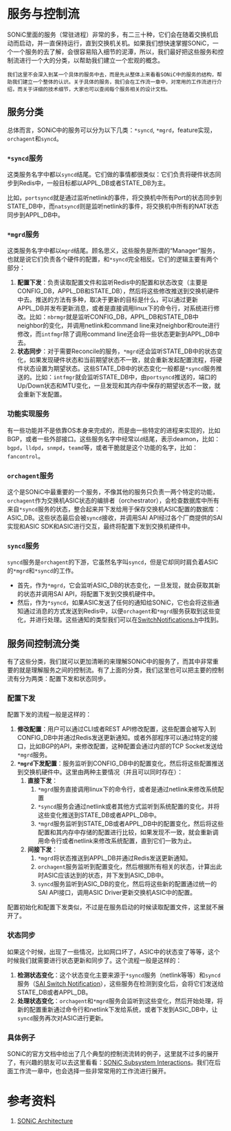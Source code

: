 # 服务与控制流

SONiC里面的服务（常驻进程）非常的多，有二三十种，它们会在随着交换机启动而启动，并一直保持运行，直到交换机关机。如果我们想快速掌握SONiC，一个一个服务的去了解，会很容易陷入细节的泥潭，所以，我们最好把这些服务和控制流进行一个大的分类，以帮助我们建立一个宏观的概念。

```admonish note
我们这里不会深入到某一个具体的服务中去，而是先从整体上来看看SONiC中的服务的结构，帮助我们建立一个整体的认识。关于具体的服务，我们会在工作流一章中，对常用的工作流进行介绍，而关于详细的技术细节，大家也可以查阅每个服务相关的设计文档。
```

## 服务分类

总体而言，SONiC中的服务可以分为以下几类：`*syncd`, `*mgrd`，feature实现，`orchagent`和`syncd`。

### `*syncd`服务

这类服务名字中都以`syncd`结尾。它们做的事情都很类似：它们负责将硬件状态同步到Redis中，一般目标都以APPL_DB或者STATE_DB为主。

比如，`portsyncd`就是通过监听netlink的事件，将交换机中所有Port的状态同步到STATE_DB中，而`natsyncd`则是监听netlink的事件，将交换机中所有的NAT状态同步到APPL_DB中。

### `*mgrd`服务

这类服务名字中都以`mgrd`结尾。顾名思义，这些服务是所谓的“Manager”服务，也就是说它们负责各个硬件的配置，和`*syncd`完全相反。它们的逻辑主要有两个部分：

1. **配置下发**：负责读取配置文件和监听Redis中的配置和状态改变（主要是CONFIG_DB，APPL_DB和STATE_DB），然后将这些修改推送到交换机硬件中去。推送的方法有多种，取决于更新的目标是什么，可以通过更新APPL_DB并发布更新消息，或者是直接调用linux下的命令行，对系统进行修改。比如：`nbrmgr`就是监听CONFIG_DB，APPL_DB和STATE_DB中neighbor的变化，并调用netlink和command line来对neighbor和route进行修改，而`intfmgr`除了调用command line还会将一些状态更新到APPL_DB中去。
2. **状态同步**：对于需要Reconcile的服务，`*mgrd`还会监听STATE_DB中的状态变化，如果发现硬件状态和当前期望状态不一致，就会重新发起配置流程，将硬件状态设置为期望状态。这些STATE_DB中的状态变化一般都是`*syncd`服务推送的。比如：`intfmgr`就会监听STATE_DB中，由`portsyncd`推送的，端口的Up/Down状态和MTU变化，一旦发现和其内存中保存的期望状态不一致，就会重新下发配置。

### 功能实现服务

有一些功能并不是依靠OS本身来完成的，而是由一些特定的进程来实现的，比如BGP，或者一些外部接口。这些服务名字中经常以`d`结尾，表示deamon，比如：`bgpd`，`lldpd`，`snmpd`，`teamd`等，或者干脆就是这个功能的名字，比如：`fancontrol`。

### `orchagent`服务

这个是SONiC中最重要的一个服务，不像其他的服务只负责一两个特定的功能，`orchagent`作为交换机ASIC状态的编排者（orchestrator），会检查数据库中所有来自`*syncd`服务的状态，整合起来并下发给用于保存交换机ASIC配置的数据库：ASIC_DB。这些状态最后会被`syncd`接收，并调用SAI API经过各个厂商提供的SAI实现和ASIC SDK和ASIC进行交互，最终将配置下发到交换机硬件中。

### `syncd`服务

`syncd`服务是`orchagent`的下游，它虽然名字叫`syncd`，但是它却同时肩负着ASIC的`*mgrd`和`*syncd`的工作。

- 首先，作为`*mgrd`，它会监听ASIC_DB的状态变化，一旦发现，就会获取其新的状态并调用SAI API，将配置下发到交换机硬件中。
- 然后，作为`*syncd`，如果ASIC发送了任何的通知给SONiC，它也会将这些通知通过消息的方式发送到Redis中，以便`orchagent`和`*mgrd`服务获取到这些变化，并进行处理。这些通知的类型我们可以在[SwitchNotifications.h][SAISwitchNotify]中找到。

## 服务间控制流分类

有了这些分类，我们就可以更加清晰的来理解SONiC中的服务了，而其中非常重要的就是理解服务之间的控制流。有了上面的分类，我们这里也可以把主要的控制流有分为两类：配置下发和状态同步。

### 配置下发

配置下发的流程一般是这样的：

1. **修改配置**：用户可以通过CLI或者REST API修改配置，这些配置会被写入到CONFIG_DB中并通过Redis发送更新通知。或者外部程序可以通过特定的接口，比如BGP的API，来修改配置，这种配置会通过内部的TCP Socket发送给`*mgrd`服务。
2. **`*mgrd`下发配置**：服务监听到CONFIG_DB中的配置变化，然后将这些配置推送到交换机硬件中。这里由两种主要情况（并且可以同时存在）：
   1. **直接下发**：
      1. `*mgrd`服务直接调用linux下的命令行，或者是通过netlink来修改系统配置
      2. `*syncd`服务会通过netlink或者其他方式监听到系统配置的变化，并将这些变化推送到STATE_DB或者APPL_DB中。
      3. `*mgrd`服务监听到STATE_DB或者APPL_DB中的配置变化，然后将这些配置和其内存中存储的配置进行比较，如果发现不一致，就会重新调用命令行或者netlink来修改系统配置，直到它们一致为止。
   2. **间接下发**：
      1. `*mgrd`将状态推送到APPL_DB并通过Redis发送更新通知。
      2. `orchagent`服务监听到配置变化，然后根据所有相关的状态，计算出此时ASIC应该达到的状态，并下发到ASIC_DB中。
      3. `syncd`服务监听到ASIC_DB的变化，然后将这些新的配置通过统一的SAI API接口，调用ASIC Driver更新交换机ASIC中的配置。

配置初始化和配置下发类似，不过是在服务启动的时候读取配置文件，这里就不展开了。

### 状态同步

如果这个时候，出现了一些情况，比如网口坏了，ASIC中的状态变了等等，这个时候我们就需要进行状态更新和同步了。这个流程一般是这样的：

1. **检测状态变化**：这个状态变化主要来源于`*syncd`服务（netlink等等）和`syncd`服务（[SAI Switch Notification][SAISwitchNotify]），这些服务在检测到变化后，会将它们发送给STATE_DB或者APPL_DB。
2. **处理状态变化**：`orchagent`和`*mgrd`服务会监听到这些变化，然后开始处理，将新的配置重新通过命令行和netlink下发给系统，或者下发到ASIC_DB中，让`syncd`服务再次对ASIC进行更新。

### 具体例子

SONiC的官方文档中给出了几个典型的控制流流转的例子，这里就不过多的展开了，有兴趣的朋友可以去这里看看：[SONiC Subsystem Interactions](https://github.com/sonic-net/SONiC/wiki/Architecture#sonic-subsystems-interactions)。我们在后面工作流一章中，也会选择一些非常常用的工作流进行展开。


# 参考资料

1. [SONiC Architecture][SONiCArch]

[SONiCArch]: https://github.com/sonic-net/SONiC/wiki/Architecture
[SAISwitchNotify]: https://github.com/sonic-net/sonic-sairedis/blob/master/syncd/SwitchNotifications.h